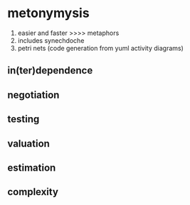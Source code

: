 # metonymysis

1. easier and faster >>>> metaphors
2. includes synechdoche
3. petri nets (code generation from yuml activity diagrams)

## in(ter)dependence

## negotiation

## testing

## valuation

## estimation

## complexity

<!-- EOF -->
